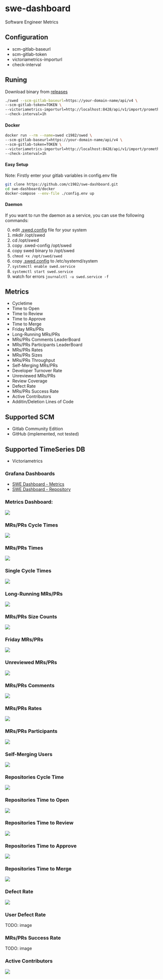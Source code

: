 # swe-dashboard
Software Engineer Metrics

## Configuration

* scm-gitlab-baseurl
* scm-gitlab-token
* victoriametrics-importurl
* check-interval

## Runing

Download binary from [releases](https://github.com/c1982/swe-dashboard/releases)

```bash
./swed --scm-gitlab-baseurl=https://your-domain-name/api/v4 \
--scm-gitlab-token=TOKEN \
--victoriametrics-importurl=http://localhost:8428/api/v1/import/prometheus \
--check-interval=1h
```

#### Docker

```bash
docker run --rm --name=swed c1982/swed \
--scm-gitlab-baseurl=https://your-domain-name/api/v4 \
--scm-gitlab-token=TOKEN \
--victoriametrics-importurl=http://localhost:8428/api/v1/import/prometheus \
--check-interval=1h
```

#### Easy Setup

Note: Firstly enter your gitlab variables in config.env file

```bash
git clone https://github.com/c1982/swe-dashboard.git
cd swe-dashboard/docker
docker-compose --env-file ./config.env up
```
#### Daemon

If you want to run the daemon as a service, you can use the following commands:

0. edit [.swed.config](./daemon/.swed.config) file for your system
1. mkdir /opt/swed
2. cd /opt/swed
3. copy .swed-config /opt/swed
4. copy swed binary to /opt/swed
5. `chmod +x /opt/swed/swed`
6. copy [.swed.config](./daemon/swed.service) to /etc/systemd/system
7. `systemctl enable swed.service`
8. `systemctl start swed.service`
9. watch for errors `journalctl -u swed.service -f`

## Metrics

* Cycletime
* Time to Open
* Time to Review
* Time to Approve
* Time to Merge
* Friday MRs/PRs
* Long-Running MRs/PRs
* MRs/PRs Comments LeaderBoard
* MRs/PRs Participants LeaderBoard
* MRs/PRs Rates
* MRs/PRs Sizes
* MRs/PRs Throughput
* Self-Merging MRs/PRs
* Developer Turnover Rate
* Unreviewed MRs/PRs
* Review Coverage
* Defect Rate
* MRs/PRs Success Rate
* Active Contributors
* Additin/Deletion Lines of Code

## Supported SCM

* Gitlab Community Edition
* GitHub (implemented, not tested)

## Supported TimeSeries DB

* Victoriametrics

### Grafana Dashboards

* [SWE Dashboard - Metrics](./grafana/swe-dashboard-metrics.json)
* [SWE Dashboard - Repository](./grafana/swe-dashboard-repository.json)

### Metrics Dashboard:

![](docs/images/main-dashboard.png)

### MRs/PRs Cycle Times

![](docs/images/merge-request-cycle-times.png)

### MRs/PRs Times
![](docs/images/merge-request-times.png)

### Single Cycle Times
![](docs/images/merge-request-single-times.png)

### Long-Running MRs/PRs

![](docs/images/long-running-merge-requests.png)

### MRs/PRs Size Counts

![](docs/images/merge-request-size-counts.png)

### Friday MRs/PRs

![](docs/images/friday-merge-requests.png)

### Unreviewed MRs/PRs

![](docs/images/unreviewed-merge-requests.png)

### MRs/PRs Comments

![](docs/images/user-merge-request-comments.png)

### MRs/PRs Rates

![](docs/images/merge-request-rates.png)

### MRs/PRs Participants

![](docs/images/merge-request-participants.png)

### Self-Merging Users

![](docs/images/self-merging-users.png)

### Repositories Cycle Time

![](docs/images/repo-cycle-time.png)

### Repositories Time to Open

![](docs/images/repo-time-to-open.png)

### Repositories Time to Review

![](docs/images/repo-time-to-review.png)

### Repositories Time to Approve

![](docs/images/repo-time-to-approve.png)

### Repositories Time to Merge

![](docs/images/repo-time-to-merge.png)

### Defect Rate

![](docs/images/defect-rate.png)

### User Defect Rate

TODO: image

### MRs/PRs Success Rate

TODO: image

### Active Contributors

![](docs/images/active-contributors.png)
